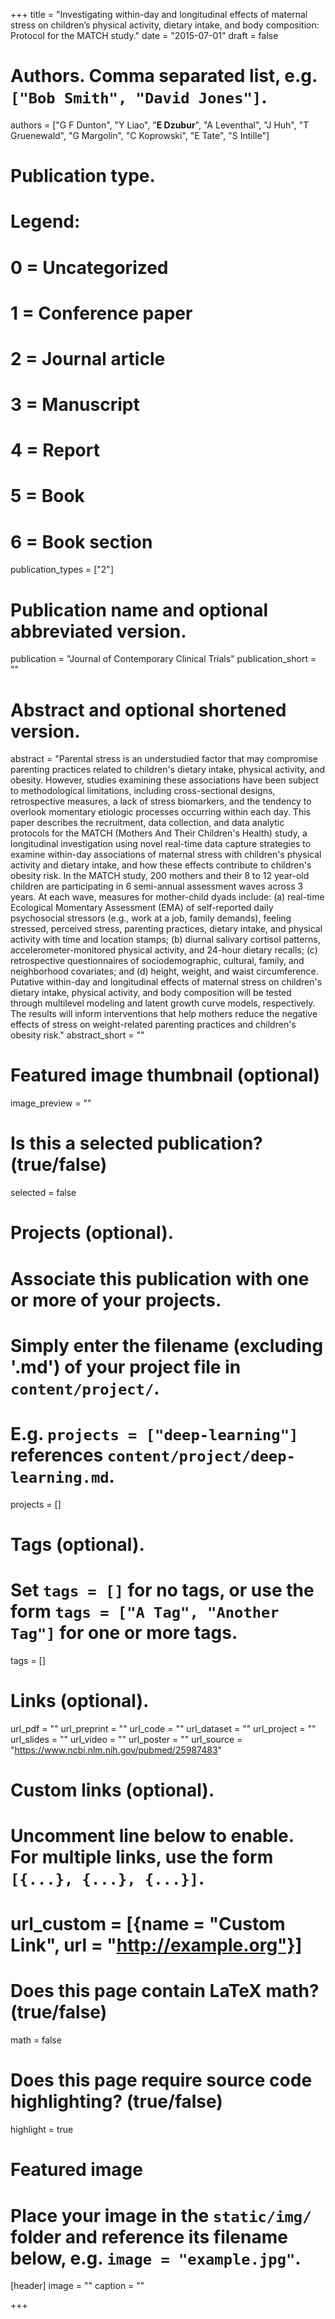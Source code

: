 +++
title = "Investigating within-day and longitudinal effects of maternal stress on children’s physical activity, dietary intake, and body composition: Protocol for the MATCH study."
date = "2015-07-01"
draft = false

# Authors. Comma separated list, e.g. `["Bob Smith", "David Jones"]`.
authors = ["G F Dunton", "Y Liao", "**E Dzubur**", "A Leventhal", "J Huh", "T Gruenewald", "G Margolin", "C Koprowski", "E Tate", "S Intille"]

# Publication type.
# Legend:
# 0 = Uncategorized
# 1 = Conference paper
# 2 = Journal article
# 3 = Manuscript
# 4 = Report
# 5 = Book
# 6 = Book section
publication_types = ["2"]

# Publication name and optional abbreviated version.
publication = "Journal of Contemporary Clinical Trials"
publication_short = ""

# Abstract and optional shortened version.
abstract = "Parental stress is an understudied factor that may compromise parenting practices related to children's dietary intake, physical activity, and obesity. However, studies examining these associations have been subject to methodological limitations, including cross-sectional designs, retrospective measures, a lack of stress biomarkers, and the tendency to overlook momentary etiologic processes occurring within each day. This paper describes the recruitment, data collection, and data analytic protocols for the MATCH (Mothers And Their Children's Health) study, a longitudinal investigation using novel real-time data capture strategies to examine within-day associations of maternal stress with children's physical activity and dietary intake, and how these effects contribute to children's obesity risk. In the MATCH study, 200 mothers and their 8 to 12 year-old children are participating in 6 semi-annual assessment waves across 3 years. At each wave, measures for mother-child dyads include: (a) real-time Ecological Momentary Assessment (EMA) of self-reported daily psychosocial stressors (e.g., work at a job, family demands), feeling stressed, perceived stress, parenting practices, dietary intake, and physical activity with time and location stamps; (b) diurnal salivary cortisol patterns, accelerometer-monitored physical activity, and 24-hour dietary recalls; (c) retrospective questionnaires of sociodemographic, cultural, family, and neighborhood covariates; and (d) height, weight, and waist circumference. Putative within-day and longitudinal effects of maternal stress on children's dietary intake, physical activity, and body composition will be tested through multilevel modeling and latent growth curve models, respectively. The results will inform interventions that help mothers reduce the negative effects of stress on weight-related parenting practices and children's obesity risk."
abstract_short = ""

# Featured image thumbnail (optional)
image_preview = ""

# Is this a selected publication? (true/false)
selected = false

# Projects (optional).
#   Associate this publication with one or more of your projects.
#   Simply enter the filename (excluding '.md') of your project file in `content/project/`.
#   E.g. `projects = ["deep-learning"]` references `content/project/deep-learning.md`.
projects = []

# Tags (optional).
#   Set `tags = []` for no tags, or use the form `tags = ["A Tag", "Another Tag"]` for one or more tags.
tags = []

# Links (optional).
url_pdf = ""
url_preprint = ""
url_code = ""
url_dataset = ""
url_project = ""
url_slides = ""
url_video = ""
url_poster = ""
url_source = "https://www.ncbi.nlm.nih.gov/pubmed/25987483"

# Custom links (optional).
#   Uncomment line below to enable. For multiple links, use the form `[{...}, {...}, {...}]`.
# url_custom = [{name = "Custom Link", url = "http://example.org"}]

# Does this page contain LaTeX math? (true/false)
math = false

# Does this page require source code highlighting? (true/false)
highlight = true

# Featured image
# Place your image in the `static/img/` folder and reference its filename below, e.g. `image = "example.jpg"`.
[header]
image = ""
caption = ""

+++
